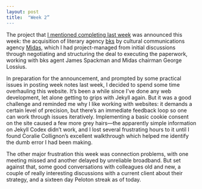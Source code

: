 ```yaml
---
layout: post
title:  "Week 2”
---
```


The project that <a href="/2021/01/09/week-1.html">I mentioned completing last week</a> was announced this week: the acquisition of literary agency <a href=“https://www.thebksagency.com”>bks</a> by cultural communications agency <a href=“https://www.midaspr.co.uk”>Midas</a>, which I had project-managed from initial discussions through negotiating and structuring the deal to executing the paperwork, working with bks agent James Spackman and Midas chairman George Lossius. 

In preparation for the announcement, and prompted by some practical issues in posting week notes last week, I decided to spend some time overhauling this website. It’s been a while since I’ve done any web development, let alone getting to grips with Jekyll again. But it was a good challenge and reminded me why I like working with websites: it demands a certain level of precision, but there’s an immediate feedback loop so one can work through issues iteratively. Implementing a basic cookie consent on the site caused a few more grey hairs—the apparently simple information on Jekyll Codex didn’t work, and I lost several frustrating hours to it until I found Coralie Collignon’s excellent walkthrough which helped me identify the dumb error I had been making. 

The other major frustration this week was connection problems, with one meeting missed and another delayed by unreliable broadband. But set against that, some good conversations with colleagues old and new, a couple of really interesting discussions with a current client about their strategy, and a sixteen day Peloton streak as of today. 
